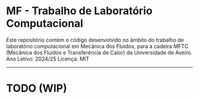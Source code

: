 # MF - Trabalho de Laboratório Computacional
Este repositório contém o código desenvolvido no âmbito do trabalho de laboratório computacional em Mecânica dos Fluidos, para a cadeira MFTC (Mecânica dos Fluídos e Transferência de Calor) da Universidade de Aveiro.
Ano Letivo: 2024/25
Licença: MIT

---
# TODO (WIP)
